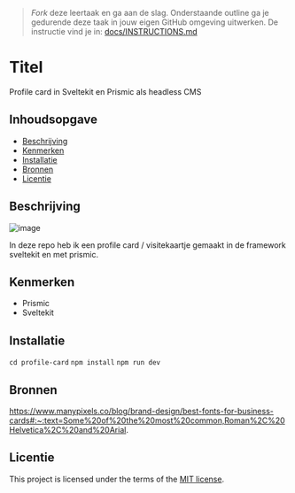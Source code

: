 > _Fork_ deze leertaak en ga aan de slag. Onderstaande outline ga je gedurende deze taak in jouw eigen GitHub omgeving uitwerken. De instructie vind je in: [docs/INSTRUCTIONS.md](docs/INSTRUCTIONS.md)

# Titel
Profile card in Sveltekit en Prismic als headless CMS

## Inhoudsopgave

  * [Beschrijving](#beschrijving)
  * [Kenmerken](#kenmerken)
  * [Installatie](#installatie)
  * [Bronnen](#bronnen)
  * [Licentie](#licentie)

## Beschrijving
![image](https://github.com/Trisjan/your-tribe-for-life-profile-card/assets/74552944/e5edafd2-b54a-464b-9571-d559ce5bb564)

In deze repo heb ik een profile card / visitekaartje gemaakt in de framework sveltekit en met prismic.


## Kenmerken
* Prismic
* Sveltekit

## Installatie
```cd profile-card```
```npm install```
```npm run dev```

## Bronnen
https://www.manypixels.co/blog/brand-design/best-fonts-for-business-cards#:~:text=Some%20of%20the%20most%20common,Roman%2C%20Helvetica%2C%20and%20Arial.
## Licentie

This project is licensed under the terms of the [MIT license](./LICENSE).


